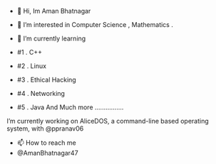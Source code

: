 - 👋 Hi, Im Aman Bhatnagar
- 👀 I’m interested in Computer Science , Mathematics .

- 🌱 I’m currently learning 
- #1 . C++

- #2 . Linux 

- #3 . Ethical Hacking 
- #4 . Networking 
- #5 . Java 
And Much more ................

I’m currently working on AliceDOS, a command-line based operating system, with @ppranav06
- 📫 How to reach me 
- @AmanBhatnagar47

<!---
AmanBhatnagar12/AmanBhatnagar12 is a ✨ special ✨ repository because its `README.md` (this file) appears on your GitHub profile.
You can click the Preview link to take a look at your changes.
--->
